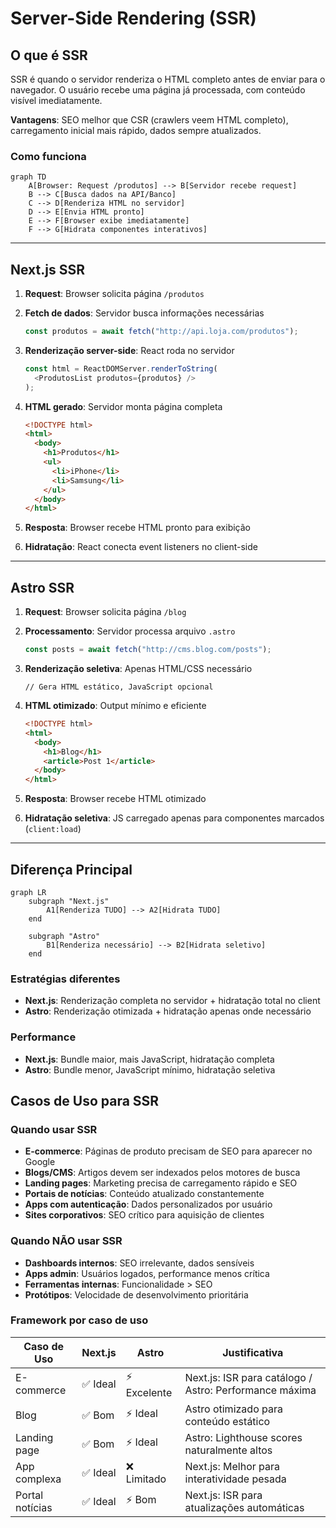 # Server-Side Rendering (SSR)

## O que é SSR

SSR é quando o servidor renderiza o HTML completo antes de enviar para o navegador. O usuário recebe uma página já processada, com conteúdo visível imediatamente.

**Vantagens**: SEO melhor que CSR (crawlers veem HTML completo), carregamento inicial mais rápido, dados sempre atualizados.

### Como funciona

```mermaid
graph TD
    A[Browser: Request /produtos] --> B[Servidor recebe request]
    B --> C[Busca dados na API/Banco]
    C --> D[Renderiza HTML no servidor]
    D --> E[Envia HTML pronto]
    E --> F[Browser exibe imediatamente]
    F --> G[Hidrata componentes interativos]
```

---

## Next.js SSR

1. **Request**: Browser solicita página `/produtos`

2. **Fetch de dados**: Servidor busca informações necessárias

   ```javascript
   const produtos = await fetch("http://api.loja.com/produtos");
   ```

3. **Renderização server-side**: React roda no servidor

   ```javascript
   const html = ReactDOMServer.renderToString(
     <ProdutosList produtos={produtos} />
   );
   ```

4. **HTML gerado**: Servidor monta página completa

   ```html
   <!DOCTYPE html>
   <html>
     <body>
       <h1>Produtos</h1>
       <ul>
         <li>iPhone</li>
         <li>Samsung</li>
       </ul>
     </body>
   </html>
   ```

5. **Resposta**: Browser recebe HTML pronto para exibição

6. **Hidratação**: React conecta event listeners no client-side

---

## Astro SSR

1. **Request**: Browser solicita página `/blog`

2. **Processamento**: Servidor processa arquivo `.astro`

   ```javascript
   const posts = await fetch("http://cms.blog.com/posts");
   ```

3. **Renderização seletiva**: Apenas HTML/CSS necessário

   ```astro
   // Gera HTML estático, JavaScript opcional
   ```

4. **HTML otimizado**: Output mínimo e eficiente

   ```html
   <!DOCTYPE html>
   <html>
     <body>
       <h1>Blog</h1>
       <article>Post 1</article>
     </body>
   </html>
   ```

5. **Resposta**: Browser recebe HTML otimizado

6. **Hidratação seletiva**: JS carregado apenas para componentes marcados (`client:load`)

---

## Diferença Principal

```mermaid
graph LR
    subgraph "Next.js"
        A1[Renderiza TUDO] --> A2[Hidrata TUDO]
    end

    subgraph "Astro"
        B1[Renderiza necessário] --> B2[Hidrata seletivo]
    end
```

### Estratégias diferentes

- **Next.js**: Renderização completa no servidor + hidratação total no client
- **Astro**: Renderização otimizada + hidratação apenas onde necessário

### Performance

- **Next.js**: Bundle maior, mais JavaScript, hidratação completa
- **Astro**: Bundle menor, JavaScript mínimo, hidratação seletiva

## Casos de Uso para SSR

### Quando usar SSR

- **E-commerce**: Páginas de produto precisam de SEO para aparecer no Google
- **Blogs/CMS**: Artigos devem ser indexados pelos motores de busca
- **Landing pages**: Marketing precisa de carregamento rápido e SEO
- **Portais de notícias**: Conteúdo atualizado constantemente
- **Apps com autenticação**: Dados personalizados por usuário
- **Sites corporativos**: SEO crítico para aquisição de clientes

### Quando NÃO usar SSR

- **Dashboards internos**: SEO irrelevante, dados sensíveis
- **Apps admin**: Usuários logados, performance menos crítica
- **Ferramentas internas**: Funcionalidade > SEO
- **Protótipos**: Velocidade de desenvolvimento prioritária

### Framework por caso de uso

| Caso de Uso     | Next.js  | Astro        | Justificativa                                          |
| --------------- | -------- | ------------ | ------------------------------------------------------ |
| E-commerce      | ✅ Ideal | ⚡ Excelente | Next.js: ISR para catálogo / Astro: Performance máxima |
| Blog            | ✅ Bom   | ⚡ Ideal     | Astro otimizado para conteúdo estático                 |
| Landing page    | ✅ Bom   | ⚡ Ideal     | Astro: Lighthouse scores naturalmente altos            |
| App complexa    | ✅ Ideal | ❌ Limitado  | Next.js: Melhor para interatividade pesada             |
| Portal notícias | ✅ Ideal | ⚡ Bom       | Next.js: ISR para atualizações automáticas             |
